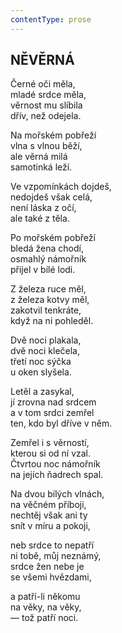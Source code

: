```yaml
---
contentType: prose
---
```


<section>

## NĚVĚRNÁ  

Černé oči měla,  
mladé srdce měla,  
věrnost mu slíbila  
dřív, než odejela.  

Na mořském pobřeží  
vlna s vlnou běží,  
ale věrná milá  
samotinká leží.  

Ve vzpomínkách dojdeš,  
nedojdeš však celá,  
není láska z očí,  
ale také z těla.  

Po mořském pobřeží  
bledá žena chodí,  
osmahlý námořník  
přijel v bílé lodi.  

Z železa ruce měl,  
z železa kotvy měl,  
zakotvil tenkráte,  
když na ni pohleděl.  

Dvě noci plakala,  
dvě noci klečela,  
třetí noc sýčka  
u oken slyšela.  

Letěl a zasykal,  
jí zrovna nad srdcem  
a v tom srdci zemřel  
ten, kdo byl dříve v něm.  

Zemřel i s věrností,  
kterou si od ní vzal.  
Čtvrtou noc námořník  
na jejích ňadrech spal.  

Na dvou bílých vlnách,  
na věčném příboji,  
nechtěj však ani ty  
snít v míru a pokoji,  

neb srdce to nepatří  
ni tobě, můj neznámý,  
srdce žen nebe je  
se všemi hvězdami,  

a patří-li někomu  
na věky, na věky,  
— tož patří noci.

</section>
